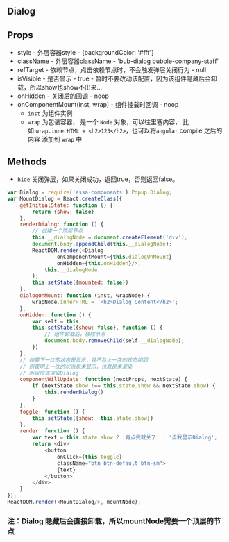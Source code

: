 ## Dialog

## Props
+ style - 外层容器style - {backgroundColor: '#fff'}
+ className - 外层容器className - 'bub-dialog bubble-company-staff'
+ refTarget - 依赖节点，点击依赖节点时，不会触发弹层关闭行为 - null
+ isVisible - 是否显示 - true - 暂时不要改动该配置，因为该组件隐藏后会卸载，所以show也show不出来...
+ onHidden - 关闭后的回调 - noop
+ onComponentMount(inst, wrap) - 组件挂载时回调 - noop
  - `inst` 为组件实例
  - `wrap` 为包装容器， 是一个 `Node` 对象，可以往里塞内容，
     比如:`wrap.innerHTML = <h2>123</h2>`，也可以将`angular` compile 之后的内容
     添加到 `wrap` 中
     
## Methods
+ `hide` 关闭弹层，如果关闭成功，返回true，否则返回false。

```JavaScript
var Dialog = require('essa-components').Popup.Dialog;
var MountDialog = React.createClass({
    getInitialState: function () {
        return {show: false}
    },
    renderDialog: function () {
        // 创建一个顶层节点
        this.__dialogNode = document.createElement('div');
        document.body.appendChild(this.__dialogNode);
        ReactDOM.render(<Dialog
                onComponentMount={this.dialogOnMount}
                onHidden={this.onHidden}/>,
            this.__dialogNode
        );
        this.setState({mounted: false})
    },
    dialogOnMount: function (inst, wrapNode) {
        wrapNode.innerHTML = '<h2>Dialog Content</h2>';
    },
    onHidden: function () {
        var self = this;
        this.setState({show: false}, function () {
            // 组件卸载后，移除节点
            document.body.removeChild(self.__dialogNode);
        })
    },
    // 如果下一次的状态是显示，且不与上一次的状态相同
    // 则表明上一次的状态是未显示，也就是未渲染
    // 所以应该渲染Dialog
    componentWillUpdate: function (nextProps, nextState) {
        if (nextState.show !== this.state.show && nextState.show) {
            this.renderDialog()
        }
    },
    toggle: function () {
        this.setState({show: !this.state.show})
    },
    render: function () {
        var text = this.state.show ? '再点我就关了' : '点我显示Dialog';
        return <div>
            <button
                onClick={this.toggle}
                className="btn btn-default btn-sm">
                {text}
            </button>
        </div>
    }
});
ReactDOM.render(<MountDialog/>, mountNode);
```
### 注：Dialog 隐藏后会直接卸载，所以mountNode需要一个顶层的节点
